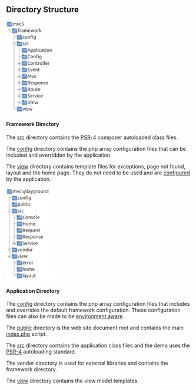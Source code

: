 ## Directory Structure
<div class="media media-left-sm-collapse">
  <div class="media-left">
    <a href="#">
      <img src="/images/framework-dir.png" width="134" height="250" alt="Directory Structure">
    </a>
  </div>
  <div class="media-body">
    <h4 id="framework-directory">Framework Directory</h4>
    <p>The <a href="https://github.com/mvc5/framework/tree/master/src">src</a> directory contains the <a href="http://www.php-fig.org/psr/psr-4/">PSR-4</a> composer autoloaded class files.</p>
    <p>The <a href="https://github.com/mvc5/framework/tree/master/config">config</a> directory contains the php array configuration files that can be included and overridden by the application.</p>
    <p>The <a href="https://github.com/mvc5/framework/tree/master/view">view</a> directory contains template files for exceptions, page not found, layout and the home page. They do not need to be used and are <a href="https://github.com/mvc5/framework/blob/master/config/templates.php">configured</a> by the application.</p>    
  </div>
</div>
<div class="media media-left-sm-collapse">
  <div class="media-left">
    <a href="#">
      <img src="/images/application-dir.png" width="134" height="250" alt="Directory Structure">
    </a>
  </div>
  <div class="media-body">
  <h4 id="application-directory">Application Directory</h4>
    <p>The <a href="https://github.com/mvc5/application/tree/master/config">config</a> directory contains the php array configuration files that includes and overrides the default framework configuration. These configuration files can also be made to be <a href="/overview/#environment-aware-configurations">environment aware</a>.</p>
    <p>The <a href="https://github.com/mvc5/application/tree/master/public">public</a> directory is the web site document root and contains the main <a href="https://github.com/mvc5/application/blob/master/public/index.php">index.php</a> script.</p>
    <p>The <a href="https://github.com/mvc5/application/tree/master/src">src</a> directory contains the application class files and the demo uses the <a href="http://www.php-fig.org/psr/psr-4/">PSR-4</a> autoloading standard.</p>
    <p>The vendor directory is used for external libraries and contains the framework directory.</p>
    <p>The <a href="https://github.com/mvc5/application/tree/master/view">view</a> directory contains the view model templates.</p>
  </div>
</div>
<style type="text/css">
@media (max-width: 360px) {
  .media-left-sm-collapse .media-left {
    display:none;
  }
  
  .media-left-sm-collapse .media-body {
    width:100%;
  }
}
</style>
